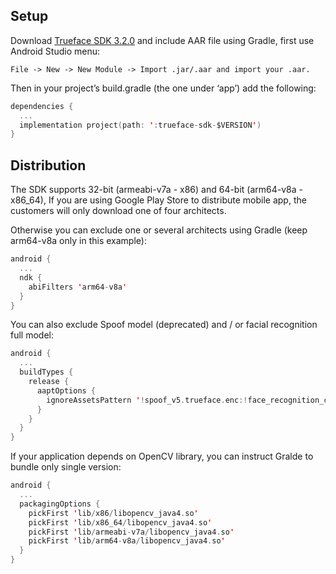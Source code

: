 ## Setup

Download [Trueface SDK 3.2.0](https://github.com/netdur/trueface-libraries-docs/releases/tag/v3.2) and include AAR file using Gradle, first use Android Studio menu:

```
File -> New -> New Module -> Import .jar/.aar and import your .aar.
```

Then in your project’s build.gradle (the one under ‘app’) add the following:

```kotlin
dependencies {
  ...
  implementation project(path: ':trueface-sdk-$VERSION')
}
```

## Distribution

The SDK supports 32-bit (armeabi-v7a - x86) and 64-bit (arm64-v8a - x86_64), If you are using Google Play Store to distribute mobile app, the customers will only download one of four architects.

Otherwise you can exclude one or several architects using Gradle (keep arm64-v8a only in this example):

```kotlin
android {
  ...
  ndk {
    abiFilters 'arm64-v8a'
  }
}
```

You can also exclude Spoof model (deprecated) and / or facial recognition full model:

```kotlin
android {
  ...
  buildTypes {
    release {
      aaptOptions {
        ignoreAssetsPattern '!spoof_v5.trueface.enc:!face_recognition_cpu_v5.trueface.enc:'
      }
    }
  }
}
```

If your application depends on OpenCV library, you can instruct Gralde to bundle only single version:

```kotlin
android {
  ...
  packagingOptions {
    pickFirst 'lib/x86/libopencv_java4.so'
    pickFirst 'lib/x86_64/libopencv_java4.so'
    pickFirst 'lib/armeabi-v7a/libopencv_java4.so'
    pickFirst 'lib/arm64-v8a/libopencv_java4.so'
  }
}
```
